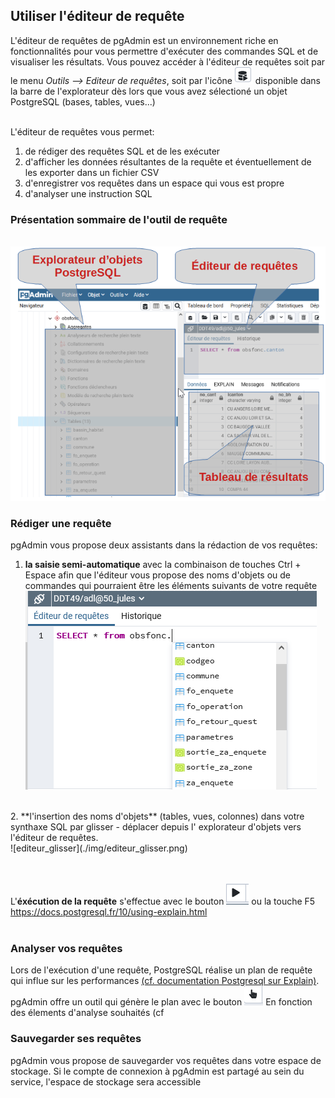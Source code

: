 ## Utiliser l'éditeur de requête
L'éditeur de requêtes de pgAdmin est un environnement riche en fonctionnalités pour vous permettre d'exécuter des
commandes SQL et de visualiser les résultats. Vous pouvez accéder à l'éditeur de requêtes soit par le menu *Outils --> 
Editeur de requêtes*, soit par l'icône ![icone_requêteur](./img/icone_requete.png) disponible dans la barre
de l'explorateur dès lors que vous avez sélectioné un objet PostgreSQL (bases, tables, vues...)

<br/>L'éditeur de requêtes vous permet:
1. de rédiger des requêtes SQL et de les exécuter
2. d'afficher les données résultantes de la requête et éventuellement de les exporter dans un fichier CSV
3. d'enregistrer vos requêtes dans un espace qui vous est propre
4. d'analyser une instruction SQL

### Présentation sommaire de l'outil de requête
<br/>![editeur_presentation](./img/editeur_presentation.png) <br/>

### Rédiger une requête
pgAdmin vous propose deux assistants dans la rédaction de vos requêtes:
1. **la saisie semi-automatique** avec la combinaison de touches Ctrl + Espace afin que l'éditeur vous propose des noms
d'objets ou de commandes qui pourraient être les éléments suivants de votre requête
<br/>![editeur_ctrl](./img/editeur_ctrl.png) 
<br/>    
2. **l'insertion des noms d'objets** (tables, vues, colonnes) dans votre synthaxe SQL par glisser - déplacer depuis l'
explorateur d'objets vers l'éditeur de requêtes.
<br/>![editeur_glisser](./img/editeur_glisser.png) <br/>  
<br/>  

<br/> L'**éxécution de la requête** s'effectue avec le bouton ![icone_executer](./img/icone_executer.png) ou la touche F5
<br/>https://docs.postgresql.fr/10/using-explain.html    
<br/>   

### Analyser vos requêtes
Lors de l'exécution d'une requête, PostgreSQL réalise un plan de requête qui influe sur les performances [(cf. documentation Postgresql sur Explain)](https://docs.postgresql.fr/10/using-explain.html).
pgAdmin offre un outil qui génère le plan avec le bouton ![editeur_explain](./img/editeur_explain.png)
En fonction des élements d'analyse souhaités (cf 

### Sauvegarder ses requêtes
pgAdmin vous propose de sauvegarder vos requêtes dans votre espace de stockage. Si le compte de connexion à pgAdmin est partagé au sein du service,
l'espace de stockage sera accessible
